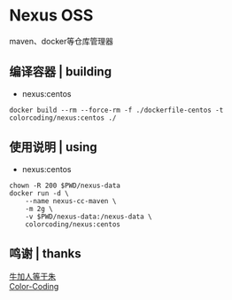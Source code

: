 # Nexus OSS
maven、docker等仓库管理器

## 编译容器 | building
* nexus:centos
~~~
docker build --rm --force-rm -f ./dockerfile-centos -t colorcoding/nexus:centos ./
~~~

## 使用说明 | using
* nexus:centos
~~~
chown -R 200 $PWD/nexus-data
docker run -d \
    --name nexus-cc-maven \
    -m 2g \
    -v $PWD/nexus-data:/nexus-data \
    colorcoding/nexus:centos
~~~

## 鸣谢 | thanks
[牛加人等于朱](http://baike.baidu.com/view/1769.htm "NiurenZhu")<br>
[Color-Coding](http://colorcoding.org/ "咔啦工作室")<br>
